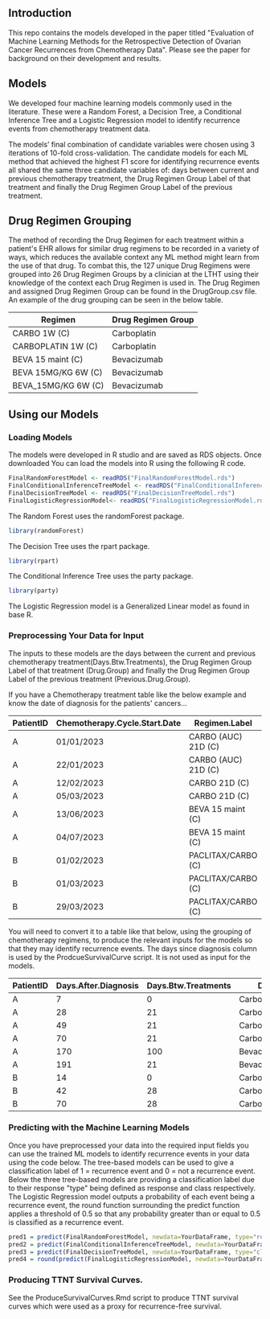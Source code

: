 ## Introduction
This repo contains the models developed in the paper titled "Evaluation of Machine Learning Methods for the Retrospective Detection of Ovarian Cancer Recurrences from Chemotherapy Data".
 Please see the paper for background on their development and results.

## Models

We developed four machine learning models commonly used in the literature. These were a Random Forest, a Decision Tree, a Conditional Inference Tree and a Logistic Regression model to identify recurrence events from chemotherapy treatment data.

The models’ final combination of candidate variables were chosen using 3 iterations of 10-fold cross-validation. The candidate models for each ML method that achieved the highest F1 score for identifying recurrence events all shared the same three candidate variables of: days between current and previous chemotherapy treatment, the Drug Regimen Group Label of that treatment and finally the Drug Regimen Group Label of the previous treatment.

## Drug Regimen Grouping

The method of recording the Drug Regimen for each treatment within a patient's EHR allows for similar drug regimens to be recorded in a variety of ways, which reduces the available context any ML method might learn from the use of that drug. To combat this, the 127 unique Drug Regimens were grouped into 26 Drug Regimen Groups by a clinician at the LTHT using their knowledge of the context each Drug Regimen is used in. The Drug Regimen and assigned Drug Regimen Group can be found in the DrugGroup.csv file. An example of the drug grouping can be seen in the below table.


|Regimen|Drug Regimen Group|
|---|---|
|CARBO 1W (C)|Carboplatin|
|CARBOPLATIN 1W (C)|Carboplatin|
|BEVA 15 maint (C)|Bevacizumab|
|BEVA 15MG/KG 6W (C)|Bevacizumab|
|BEVA_15MG/KG 6W (C)|Bevacizumab|

## Using our Models
### Loading Models
The models were developed in R studio and are saved as RDS objects. Once downloaded You can load the models into R using the following R code.
``` R
FinalRandomForestModel <- readRDS("FinalRandomForestModel.rds")
FinalConditionalInferenceTreeModel <- readRDS("FinalConditionalInferenceTreeModel.rds")
FinalDecisionTreeModel <- readRDS("FinalDecisionTreeModel.rds")
FinalLogisticRegressionModel<- readRDS("FinalLogisticRegressionModel.rds")
```

The Random Forest uses the randomForest package.
```R
library(randomForest)
```
The Decision Tree uses the rpart package.
```R
library(rpart)
```
The Conditional Inference Tree uses the party package.
```R
library(party)
```
The Logistic Regression model is a Generalized Linear model as found in base R.

### Preprocessing Your Data for Input
The inputs to these models are the days between the current and previous chemotherapy treatment(Days.Btw.Treatments), the Drug Regimen Group Label of that treatment (Drug.Group) and finally the Drug Regimen Group Label of the previous treatment (Previous.Drug.Group).

If you have a Chemotherapy treatment table like the below example and know the date of diagnosis for the patients' cancers...

|PatientID|Chemotherapy.Cycle.Start.Date|Regimen.Label|
|---|---|---|
|A|01/01/2023|CARBO (AUC) 21D (C)|
|A|22/01/2023|CARBO (AUC) 21D (C)|
|A|12/02/2023|CARBO 21D (C)|
|A|05/03/2023|CARBO 21D (C)|
|A|13/06/2023|BEVA 15 maint (C)|
|A|04/07/2023|BEVA 15 maint (C)|
|B|01/02/2023|PACLITAX/CARBO (C)|
|B|01/03/2023|PACLITAX/CARBO (C)|
|B|29/03/2023|PACLITAX/CARBO (C)|


You will need to convert it to a table like that below, using the grouping of chemotherapy regimens, to produce the relevant inputs for the models so that they may identify recurrence events. The days since diagnosis column is used by the ProdcueSurvivalCurve script. It is not used as input for the models. 

|PatientID|Days.After.Diagnosis|Days.Btw.Treatments|Drug.Group|Previous.Drug.Group|
|---|---|---|---|---|
|A|7|0|Carboplatin|NaN|
|A|28|21|Carboplatin|Carboplatin|
|A|49|21|Carboplatin|Carboplatin|
|A|70|21|Carboplatin|Carboplatin|
|A|170|100|Bevacizumab|Carboplatin|
|A|191|21|Bevacizumab|Bevacizumab|
|B|14|0|Carboplatin/Paclitaxel|NaN|
|B|42|28|Carboplatin/Paclitaxel|Carboplatin/Paclitaxel|
|B|70|28|Carboplatin/Paclitaxel|Carboplatin/Paclitaxel|


### Predicting with the Machine Learning Models

Once you have preprocessed your data into the required input fields you can use the trained ML models to identify recurrence events in your data using the code below.
The tree-based models can be used to give a classification label of 1 = recurrence event and 0 = not a recurrence event. Below the three tree-based models are providing a classification label due to their response "type" being defined as response and class respectively.
The Logistic Regression model outputs a probability of each event being a recurrence event, the round function surrounding the predict function applies a threshold of 0.5 so that any probability greater than or equal to 0.5 is classified as a recurrence event.

```R
pred1 = predict(FinalRandomForestModel, newdata=YourDataFrame, type="response")
pred2 = predict(FinalConditionalInferenceTreeModel, newdata=YourDataFrame, type="response")
pred3 = predict(FinalDecisionTreeModel, newdata=YourDataFrame, type="class")
pred4 = round(predict(FinalLogisticRegressionModel, newdata=YourDataFrame, type="response"))
```
### Producing TTNT Survival Curves.

See the ProduceSurvivalCurves.Rmd script to produce TTNT survival curves which were used as a proxy for recurrence-free survival.





